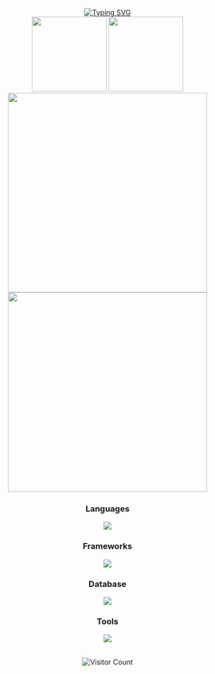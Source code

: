 <div align="center">
  <a href="https://git.io/typing-svg">
    <img src="https://readme-typing-svg.demolab.com?font=Roboto&size=100&duration=4000&pause=1000&color=7ED9CC&center=true&vCenter=true&random=false&width=800&height=200&lines=Hi,+I'm+Ron!;A+full-stack+dev" alt="Typing SVG">
  </a>
</div>


<div align="center" style="flex">
  <img src="https://github-readme-stats.vercel.app/api?username=RonBers&theme=nightowl&hide_border=true&include_all_commits=true&count_private=true" height="150"/>
  <img src="https://github-readme-streak-stats.herokuapp.com/?user=RonBers&theme=nightowl&hide_border=true" height="150"/>
</div>

<div align="center">
  <img src="https://github-readme-stats.vercel.app/api/top-langs/?username=RonBers&theme=nightowl&hide_border=true&include_all_commits=true&count_private=true&layout=compact" width="400"/>
  <br>
  <img src = "https://leetcard.jacoblin.cool/rjbersabal03?hide=ranking,easy-solved-count,medium-solved-count,hard-solved-count" width="400"/> 
</div>



<img src="https://i.imgur.com/fOZeaHW.gif" height="1" width="100%"> 

<div align="center">
  <h3>Languages</h3>
  <img src = "https://skillicons.dev/icons?i=java,python,cpp,cs,js,ts,css,html&perline=10"/>
  <h3>Frameworks</h3>
  <img src = "https://skillicons.dev/icons?i=react,next,tailwind,bootstrap,materialui,django,express,vite,vitest,jest,laravel,maven&perline=6"/>
  <h3>Database</h3>
  <img src = "https://skillicons.dev/icons?i=mysql,postgres,mongodb&perline=10"/>
  <h3>Tools</h3>
  <img src = "https://skillicons.dev/icons?i=figma,github,git,discord&perline=10"/>
</div>
<br>

<p align="center" style="">
  <img src="https://profile-counter.glitch.me/RonBers/count.svg" alt="Visitor Count">
</p>






